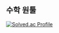 ## 수학 원툴

<!-- 
![rootenter's GitHub stats](https://github-readme-stats.vercel.app/api?username=rootenter&show_icons=true&theme=highcontrast)  
![Top Langs](https://github-readme-stats.vercel.app/api/top-langs/?username=rootenter&layout=compact&theme=highcontrast)
-->
[![Solved.ac Profile](http://mazassumnida.wtf/api/generate_badge?boj=rootenter)](https://solved.ac/rootenter)


